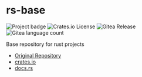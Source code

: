 # rs-base

<!-- TODO: replace 'base' with crate name and remove comments -->
![Project badge](https://img.shields.io/badge/language-Rust-blue.svg)
![Crates.io License](https://img.shields.io/crates/l/base)
![Gitea Release](https://img.shields.io/gitea/v/release/PlexSheep/base?gitea_url=https%3A%2F%2Fgit.cscherr.de)
![Gitea language count](https://img.shields.io/gitea/languages/count/PlexSheep/base?gitea_url=https%3A%2F%2Fgit.cscherr.de)
<!-- [![cargo checks and tests](https://github.com/PlexSheep/base/actions/workflows/cargo.yaml/badge.svg)](https://github.com/PlexSheep/base/actions/workflows/cargo.yaml) -->

Base repository for rust projects

* [Original Repository](https://git.cscherr.de/PlexSheep/base)
* [crates.io](https://crates.io/crates/base)
* [docs.rs](https://docs.rs/crate/base/)
<!-- * [GitHub Mirror](https://github.com/PlexSheep/base) -->

